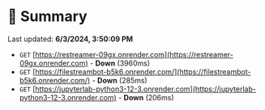 # 📖 Summary
Last updated: **6/3/2024, 3:50:09 PM**

- `GET` [https://restreamer-09gx.onrender.com](https://restreamer-09gx.onrender.com) - **Down** (3960ms)
- `GET` [https://filestreambot-b5k6.onrender.com/](https://filestreambot-b5k6.onrender.com/) - **Down** (285ms)
- `GET` [https://jupyterlab-python3-12-3.onrender.com](https://jupyterlab-python3-12-3.onrender.com) - **Down** (206ms)
